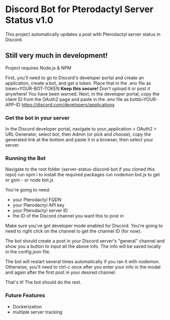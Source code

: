 # Discord Bot for Pterodactyl Server Status v1.0
This project automatically updates a post with Pterodactyl server status in Discord.

## Still very much in development!
Project requires Node.js & NPM

First, you\'ll need to go to Discord\'s developer portal and create an application, create a bot, and get a token. Place that in the .env file as token=YOUR-BOT-TOKEN
**Keep this secure!** Don\'t upload it or post it anywhere! You have been warned.
Next, in the developer portal, copy the client ID from the OAuth2 page and paste in the .env file as botId=YOUR-APP-ID
https://discord.com/developers/applications

### Get the bot in your server
In the Discord developer portal, navigate to your_application > OAuth2 > URL Generator, select bot, then Admin (or pick and choose), copy the generated link at the bottom and paste it in a browser, then select your server.

### Running the Bot
Navigate to the root folder (server-status-discord-bot if you cloned this repo)
run npm i to install the required packages
run nodemon bot.js to get er goin - or node bot.js

You\'re going to need:
- your Pterodactyl FQDN
- your Pterodactyl API key
- your Pterodactyl server ID
- the ID of the Discord channel you want this to post in

Make sure you\'ve got developer mode enabled for Discord. You\'re going to need to right click on the channel to get the channel ID (for now).

The bot should create a post in your Discord server\'s "general" channel and show you a button to input all the above info. The info will be saved locally in the config.json file.

The bot will restart several times automatically if you ran it with nodemon. Otherwise, you\'ll need to ctrl-c once after you enter your info in the modal and again after the first post in your desired channel.

That\'s it! The bot should do the rest.

### Future Features
- Dockerization
- multiple server tracking
